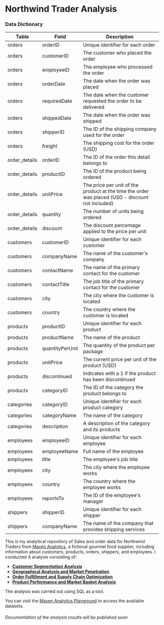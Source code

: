 # Northwind Trader Analysis 
### Data Dictionary 
|Table        |Field          |Description                                                                                     |
|-------------|---------------|------------------------------------------------------------------------------------------------|
|orders       |orderID        |Unique identifier for each order                                                                |
|orders       |customerID     |The customer who placed the order                                                               |
|orders       |employeeID     |The employee who processed the order                                                            |
|orders       |orderDate      |The date when the order was placed                                                              |
|orders       |requiredDate   |The date when the customer requested the order to be delivered                                  |
|orders       |shippedDate    |The date when the order was shipped                                                             |
|orders       |shipperID      |The ID of the shipping company used for the order                                               |
|orders       |freight        |The shipping cost for the order (USD)                                                           |
|order_details|orderID        |The ID of the order this detail belongs to                                                      |
|order_details|productID      |The ID of the product being ordered                                                             |
|order_details|unitPrice      |The price per unit of the product at the time the order was placed (USD - discount not included)|
|order_details|quantity       |The number of units being ordered                                                               |
|order_details|discount       |The discount percentage applied to the price per unit                                           |
|customers    |customerID     |Unique identifier for each customer                                                             |
|customers    |companyName    |The name of the customer's company                                                              |
|customers    |contactName    |The name of the primary contact for the customer                                                |
|customers    |contactTitle   |The job title of the primary contact for the customer                                           |
|customers    |city           |The city where the customer is located                                                          |
|customers    |country        |The country where the customer is located                                                       |
|products     |productID      |Unique identifier for each product                                                              |
|products     |productName    |The name of the product                                                                         |
|products     |quantityPerUnit|The quantity of the product per package                                                         |
|products     |unitPrice      |The current price per unit of the product (USD)                                                 |
|products     |discontinued   |Indicates with a 1 if the product has been discontinued                                         |
|products     |categoryID     |The ID of the category the product belongs to                                                   |
|categories   |categoryID     |Unique identifier for each product category                                                     |
|categories   |categoryName   |The name of the category                                                                        |
|categories   |description    |A description of the category and its products                                                  |
|employees    |employeeID     |Unique identifier for each employee                                                             |
|employees    |employeeName   |Full name of the employee                                                                       |
|employees    |title          |The employee's job title                                                                        |
|employees    |city           |The city where the employee works                                                               |
|employees    |country        |The country where the employee works                                                            |
|employees    |reportsTo      |The ID of the employee's manager                                                                |
|shippers     |shipperID      |Unique identifier for each shipper                                                              |
|shippers     |companyName    |The name of the company that provides shipping services 


This is my analytical repository of Sales and order data for Northwind Traders from [Maven Analytics](https://mavenanalytics.io "Maven Analytics"), a fictional gourmet food supplier, including information about customers, products, orders, shippers, and employees. I conducted 4 analysis consisting of:
- [**Customer Segmentation Analysis**](https://github.com/fathinmarhadi/northwindtrader_analysis/blob/f0d39b538bff2613e20ee202ded19f82a2ea0549/Customer%20Segmentation%20Analysis.sql "Customer Segmentation Analysis")
- [**Geographical Analysis and Market Penetration**](https://github.com/fathinmarhadi/northwindtrader_analysis/blob/f0d39b538bff2613e20ee202ded19f82a2ea0549/Geographical%20Analysis%20and%20Market%20Penetration.sql "**Geographical Analysis and Market Penetration**")
- [**Order Fulfillment and Supply Chain Optimization**](https://github.com/fathinmarhadi/northwindtrader_analysis/blob/f0d39b538bff2613e20ee202ded19f82a2ea0549/Order%20Fulfillment%20and%20Supply%20Chain%20Optimization.sql "**Order Fulfillment and Supply Chain Optimization**")
- [**Product Performance and Market Basket Analysis**](https://github.com/fathinmarhadi/northwindtrader_analysis/blob/f0d39b538bff2613e20ee202ded19f82a2ea0549/Product%20Performance%20and%20Market%20Basket%20Analysis.sql "**Product Performance and Market Basket Analysis**")



The analysis was carried out using SQL as a tool.

You can visit the [Maven Analytics Playground](https://mavenanalytics.io/data-playground?search=north "Maven Analytics Playground") to access the available datasets.

###### *Documentation of the analysis results will be published soon*
